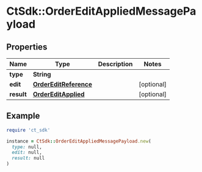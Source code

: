 # CtSdk::OrderEditAppliedMessagePayload

## Properties

| Name | Type | Description | Notes |
| ---- | ---- | ----------- | ----- |
| **type** | **String** |  |  |
| **edit** | [**OrderEditReference**](OrderEditReference.md) |  | [optional] |
| **result** | [**OrderEditApplied**](OrderEditApplied.md) |  | [optional] |

## Example

```ruby
require 'ct_sdk'

instance = CtSdk::OrderEditAppliedMessagePayload.new(
  type: null,
  edit: null,
  result: null
)
```

